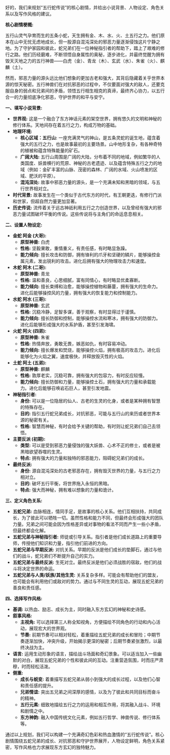 好的，我们来规划“五行蛇传说”的核心剧情，并给出小说背景、人物设定、角色关系以及写作风格的建议。

**核心剧情梗概:**

五行山灵气孕育而生的五条小蛇，天生拥有金、木、水、火、土五行之力。他们原本在山中无忧无虑地成长，但一股源自混沌深处的邪恶力量逐渐侵蚀这片宁静之地。为了守护家园和彼此，蛇兄弟们在一位神秘指引者的帮助下，踏上了艰难的修行之路。他们历经磨难，不断领悟自身属性的奥秘，逐步进化，并最终觉醒为拥有毁天灭地之力的五行神兽——白虎（金）、青龙（木）、玄武（水）、朱雀（火）、麒麟（土）。

然而，邪恶力量的源头远比他们想象的更加古老和强大，其背后隐藏着关乎世界本源的惊天秘密。五行神兽们在对抗邪恶的过程中，不仅要面对强大的敌人，还要克服自身的弱点和兄弟间的矛盾，领悟五行相生相克的真谛，最终齐心协力，以五行合一的力量彻底净化邪恶，守护世界的和平与安宁。

**一、填写小说背景:**

*   **世界观:** 这是一个融合了东方神话元素的架空世界，拥有悠久的文明和神秘的修行体系。天地间存在着五行之力，构成万物的基础。
*   **地理环境:**
    *   **核心区域：五行山:** 一座充满灵气的神山，是五条灵蛇的诞生地，蕴含着强大的五行之力，也是故事最初的主要场景。山中地形复杂，有各种奇特的植被和蕴含特殊能量的矿石。
    *   **广阔大陆:** 五行山周围是广阔的大陆，分布着不同的地域，例如繁华的人类国度、妖兽横行的荒原、神秘的古老遗迹、以及蕴含特殊五行之力的地域（例如：金矿丰富的山脉、茂密的森林、广阔的水域、火山喷发的区域、肥沃的平原）。
    *   **混沌深处:** 故事中邪恶力量的源头，是一个充满未知和黑暗的领域，与五行世界相对立。
*   **时代背景:** 故事发生在一个类似于古代东方的时代，有王朝更迭，有修行门派和世家，但超自然力量更加显著。
*   **历史传说:** 流传着关于远古神祇利用五行之力创造世界，以及曾经有强大的邪恶力量试图破坏平衡的传说。这些传说将与主角们的命运息息相关。

**二、设置人物设定:**

*   **金蛇 阿金 (大哥):**
    *   **原型神兽:** 白虎
    *   **性格:** 坚毅果敢，重情重义，有责任感，有时略显急躁。
    *   **能力倾向:** 擅长攻击和防御，拥有锋利的爪牙和坚硬的鳞片，能够操控金属元素，发出锐利的攻击。进化后拥有强大的物理攻击力和速度。
*   **木蛇 阿木 (二哥):**
    *   **原型神兽:** 青龙
    *   **性格:** 温和善良，心思细腻，富有同情心，有时略显优柔寡断。
    *   **能力倾向:** 擅长束缚和治愈，能够操控植物和藤蔓，拥有强大的生命力。进化后能够操控风的力量，拥有强大的恢复能力和控制能力。
*   **水蛇 阿水 (三哥):**
    *   **原型神兽:** 玄武
    *   **性格:** 沉稳冷静，足智多谋，善于观察，有时显得过于谨慎。
    *   **能力倾向:** 擅长防御和控制，能够操控水流和寒冰，拥有强大的防御力。进化后能够形成强大的水系护盾，甚至引发海啸。
*   **火蛇 阿火 (四弟):**
    *   **原型神兽:** 朱雀
    *   **性格:** 热情奔放，勇敢无畏，嫉恶如仇，有时容易冲动。
    *   **能力倾向:** 擅长爆发和焚烧，能够操控火焰，拥有极高的攻击力。进化后能够化为火焰之翼，速度极快，并释放毁灭性的火焰。
*   **土蛇 阿土 (五弟):**
    *   **原型神兽:** 麒麟
    *   **性格:** 敦厚老实，沉稳可靠，拥有强大的包容力，有时反应较慢。
    *   **能力倾向:** 擅长防御和力量，能够操控土石，拥有强大的力量和承载能力。进化后能够召唤岩石巨人，甚至引发地震。
*   **神秘指引者:**
    *   **身份:** 可以是一位隐居的仙人、古老的生灵的化身，或者是某种拥有智慧的特殊存在。
    *   **目的:** 指引五行蛇兄弟成长，对抗邪恶，可能与五行山的来历或者世界本源的秘密有关。
    *   **性格:** 智慧而神秘，有时会给予关键的帮助，有时则让蛇兄弟们自己去领悟。
*   **主要反派 (初期):**
    *   **类型:** 可以是受到邪恶力量侵蚀的强大妖兽、心术不正的修士，或者是被黑暗欲望吞噬的生灵。
    *   **特点:** 拥有强大的力量和独特的邪恶能力，阻碍蛇兄弟们的成长。
*   **最终反派:**
    *   **身份:** 源自混沌深处的古老邪恶存在，拥有毁灭世界的力量，与五行之力相对立。
    *   **目的:** 破坏五行平衡，将世界拖入永恒的黑暗。
    *   **特点:** 强大而神秘，拥有难以想象的力量和诡计。

**三、定义角色关系:**

*   **五蛇兄弟:** 血脉相连，情同手足，是故事的核心关系。他们互相扶持，共同成长，为了彼此可以牺牲一切。虽然性格和能力不同，但最终会形成强大的团队力量。兄弟之间可能会因为性格差异或对事物的看法不同而产生一些小矛盾，但最终都会化解。
*   **五蛇兄弟与神秘指引者:** 师徒或引导关系。指引者是他们成长道路上的重要导师，传授他们知识和力量，指引他们前进的方向。
*   **五蛇兄弟与早期反派:** 对抗关系。早期的反派是他们成长的垫脚石，通过与他们的战斗，蛇兄弟们不断提升自己的实力。
*   **五蛇兄弟与最终反派:** 生死对立。最终反派是他们必须战胜的宿敌，他们的战斗将决定世界的命运。
*   **五蛇兄弟与人类/妖族/其他生灵:** 关系复杂多样。可能会有帮助他们的盟友，也可能会有利用他们或敌对的势力。通过与不同生灵的互动，展现五蛇兄弟的善良和责任感。

**四、选择写作风格:**

*   **基调:** 以热血、励志、成长为主，同时融入东方玄幻的神秘和史诗感。
*   **叙事风格:**
    *   **主视角:** 可以选择第三人称全知视角，方便描绘不同角色的行动和内心活动，展现宏大的世界观。
    *   **节奏:** 前期节奏可以相对轻松，着重描绘五蛇兄弟的成长和冒险；中期节奏逐渐加快，冲突升级，开始揭示更深的秘密；后期节奏紧张激烈，以最终决战为主。
*   **语言:** 运用生动形象的语言，描绘战斗场面和奇幻景象。可以适当加入一些幽默的对白，展现五蛇兄弟的个性和彼此间的互动。注重营造氛围，时而庄严肃穆，时而轻松活泼。
*   **侧重:**
    *   **成长与蜕变:** 着重描写五蛇兄弟从弱小到强大的成长过程，以及他们心智和责任感的提升。
    *   **兄弟情谊:** 突出五兄弟之间深厚的感情，以及为了彼此和共同目标而奋斗的精神。
    *   **五行元素:** 细致地描绘五行之力的运用和相互作用，将其融入战斗、环境和剧情之中。
    *   **东方神韵:** 融入中国传统文化元素，例如五行哲学、神兽传说、修行体系等。

通过以上规划，我们可以构建一个充满奇幻色彩和热血激情的“五行蛇传说”。核心剧情围绕五蛇兄弟的成长、对抗邪恶和守护世界展开，人物设定鲜明，角色关系紧密，写作风格也力求展现东方玄幻的独特魅力。